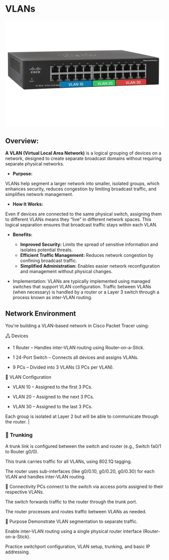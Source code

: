 # VLANs

![Cisco switch with three vlan](E046E633-A3B8-49C0-8852-C8503ADE62D0.png)

## Overview:

**A VLAN (Virtual Local Area Network)** is a logical grouping of devices on a network, designed to create separate broadcast domains without requiring separate physical networks.

- **Purpose:**

VLANs help segment a larger network into smaller, isolated groups, which enhances security, reduces congestion by limiting broadcast traffic, and simplifies network management.

- **How It Works:**

Even if devices are connected to the same physical switch, assigning them to different VLANs means they “live” in different network spaces. This logical separation ensures that broadcast traffic stays within each VLAN.

- **Benefits:**
   - **Improved Security:** Limits the spread of sensitive information and isolates potential threats.
   - **Efficient Traffic Management:** Reduces network congestion by confining broadcast traffic.
   - **Simplified Administration:** Enables easier network reconfiguration and management without physical changes.

- Implementation:
VLANs are typically implemented using managed switches that support VLAN configuration. Traffic between VLANs (when necessary) is handled by a router or a Layer 3 switch through a process known as inter-VLAN routing.

 ## Network Environment
You're building a VLAN-based network in Cisco Packet Tracer using:

🖧 Devices
- 1 Router – Handles inter-VLAN routing using Router-on-a-Stick.

- 1 24-Port Switch – Connects all devices and assigns VLANs.

- 9 PCs – Divided into 3 VLANs (3 PCs per VLAN).

🧩 VLAN Configuration

- VLAN 10 – Assigned to the first 3 PCs.

- VLAN 20 – Assigned to the next 3 PCs.

- VLAN 30 – Assigned to the last 3 PCs.

Each group is isolated at Layer 2 but will be able to communicate through the router.
|

### 🔁 Trunking
A trunk link is configured between the switch and router (e.g., Switch fa0/1 to Router g0/0).

This trunk carries traffic for all VLANs, using 802.1Q tagging.

The router uses sub-interfaces (like g0/0.10, g0/0.20, g0/0.30) for each VLAN and handles inter-VLAN routing.

🔗 Connectivity
PCs connect to the switch via access ports assigned to their respective VLANs.

The switch forwards traffic to the router through the trunk port.

The router processes and routes traffic between VLANs as needed.

🎯 Purpose
Demonstrate VLAN segmentation to separate traffic.

Enable inter-VLAN routing using a single physical router interface (Router-on-a-Stick).

Practice switchport configuration, VLAN setup, trunking, and basic IP addressing.

